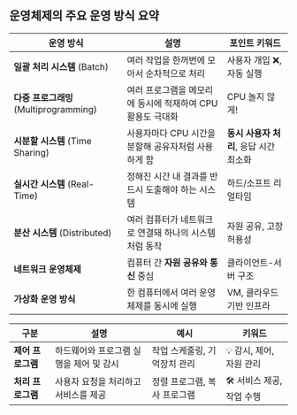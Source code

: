 ## 운영체제의 주요 운영 방식 요약

| 운영 방식                           | 설명                                 | 포인트 키워드                  |
| ------------------------------- | ---------------------------------- | ------------------------ |
| **일괄 처리 시스템** (Batch)           | 여러 작업을 한꺼번에 모아서 순차적으로 처리           | 사용자 개입 ❌, 자동 실행          |
| **다중 프로그래밍** (Multiprogramming) | 여러 프로그램을 메모리에 동시에 적재하여 CPU 활용도 극대화 | CPU 놀지 않게!               |
| **시분할 시스템** (Time Sharing)      | 사용자마다 CPU 시간을 분할해 공유자처럼 사용하게 함     | **동시 사용자 처리**, 응답 시간 최소화 |
| **실시간 시스템** (Real-Time)         | 정해진 시간 내 결과를 반드시 도출해야 하는 시스템       | 하드/소프트 리얼타임              |
| **분산 시스템** (Distributed)        | 여러 컴퓨터가 네트워크로 연결돼 하나의 시스템처럼 동작     | 자원 공유, 고장 허용성            |
| **네트워크 운영체제**                   | 컴퓨터 간 **자원 공유와 통신** 중심             | 클라이언트-서버 구조              |
| **가상화 운영 방식**                   | 한 컴퓨터에서 여러 운영체제를 동시에 실행            | VM, 클라우드 기반 인프라          |

|구분|설명|예시|키워드|
|---|---|---|---|
|**제어 프로그램**|하드웨어와 프로그램 실행을 제어 및 감시|작업 스케줄링, 기억장치 관리|💡 감시, 제어, 자원 관리|
|**처리 프로그램**|사용자 요청을 처리하고 서비스를 제공|정렬 프로그램, 복사 프로그램|🛠️ 서비스 제공, 작업 수행|